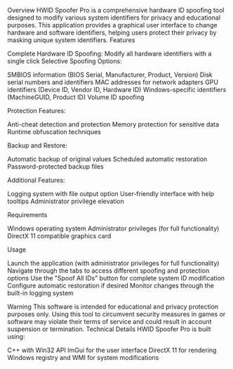 Overview
HWID Spoofer Pro is a comprehensive hardware ID spoofing tool designed to modify various system identifiers for privacy and educational purposes. This application provides a graphical user interface to change hardware and software identifiers, helping users protect their privacy by masking unique system identifiers.
Features

Complete Hardware ID Spoofing: Modify all hardware identifiers with a single click
Selective Spoofing Options:

SMBIOS information (BIOS Serial, Manufacturer, Product, Version)
Disk serial numbers and identifiers
MAC addresses for network adapters
GPU identifiers (Device ID, Vendor ID, Hardware ID)
Windows-specific identifiers (MachineGUID, Product ID)
Volume ID spoofing


Protection Features:

Anti-cheat detection and protection
Memory protection for sensitive data
Runtime obfuscation techniques


Backup and Restore:

Automatic backup of original values
Scheduled automatic restoration
Password-protected backup files


Additional Features:

Logging system with file output option
User-friendly interface with help tooltips
Administrator privilege elevation



Requirements

Windows operating system
Administrator privileges (for full functionality)
DirectX 11 compatible graphics card

Usage

Launch the application (with administrator privileges for full functionality)
Navigate through the tabs to access different spoofing and protection options
Use the "Spoof All IDs" button for complete system ID modification
Configure automatic restoration if desired
Monitor changes through the built-in logging system

Warning
This software is intended for educational and privacy protection purposes only. Using this tool to circumvent security measures in games or software may violate their terms of service and could result in account suspension or termination.
Technical Details
HWID Spoofer Pro is built using:

C++ with Win32 API
ImGui for the user interface
DirectX 11 for rendering
Windows registry and WMI for system modifications
